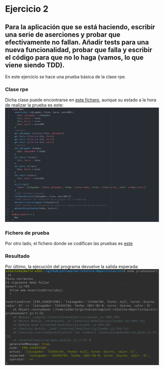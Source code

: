 # Ejercicio 2
## Para la aplicación que se está haciendo, escribir una serie de aserciones y probar que efectivamente no fallan. Añadir tests para una nueva funcionalidad, probar que falla y escribir el código para que no lo haga (vamos, lo que viene siendo TDD).

En este ejercicio se hace una prueba básica de la clase rpe.

### Clase rpe
Dicha clase puede encontrarse en [este fichero](https://github.com/AlbertoLejarraga/percepcion-relativa-deportistas/blob/master/src/rpe.js), aunque su estado a la hora de realizar la prueba es este:
![Clase rpe](https://github.com/AlbertoLejarraga/Autoevaluacion-IV-2020/blob/main/Semana%203-TDD/img/rpe.png)

### Fichero de prueba
Por otro lado, el fichero donde se codifican las pruebas es [este](https://github.com/AlbertoLejarraga/Autoevaluacion-IV-2020/blob/master/Semana%203-TDD/src/pruebaAssert.js)

### Resultado
Por último, la ejecución del programa devuelve la salida esperada:
![resultado del test](https://github.com/AlbertoLejarraga/Autoevaluacion-IV-2020/blob/main/Semana%203-TDD/img/test.png)
